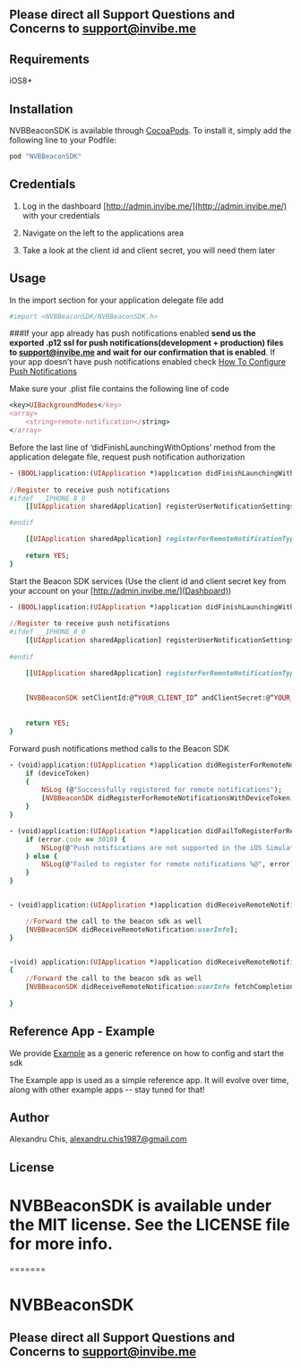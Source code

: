 ## Please direct all Support Questions and Concerns to support@invibe.me

## Requirements

iOS8+

## Installation

NVBBeaconSDK is available through [CocoaPods](http://cocoapods.org). To install
it, simply add the following line to your Podfile:

```ruby
pod "NVBBeaconSDK"
```

## Credentials

1. Log in the dashboard [http://admin.invibe.me/](http://admin.invibe.me/) with your credentials

2. Navigate on the left to the applications area

3. Take a look at the client id and client secret, you will need them later

## Usage

In the import section for your application delegate file add

```ruby
#import <NVBBeaconSDK/NVBBeaconSDK.h>
```


###If your app already has push notifications enabled **send us the exported .p12 ssl for push notifications(development + production) files to support@invibe.me and wait for our confirmation that is enabled**. If your app doesn’t have push notifications enabled check [How To Configure Push Notifications](https://github.com/alexandruchis1987/NVBBeaconSDK/wiki/Push-Notifications)


Make sure your .plist file contains the following line of code

```ruby
<key>UIBackgroundModes</key>
<array>
	<string>remote-notification</string>
</array>
```




Before the last line of ‘didFinishLaunchingWithOptions’ method from the application delegate file, request push notification authorization

```ruby
- (BOOL)application:(UIApplication *)application didFinishLaunchingWithOptions:(NSDictionary *)launchOptions {
    
//Register to receive push notifications
#ifdef __IPHONE_8_0
    [[UIApplication sharedApplication] registerUserNotificationSettings:[UIUserNotificationSettings settingsForTypes:(UIUserNotificationTypeSound | UIUserNotificationTypeAlert | UIUserNotificationTypeBadge) categories:nil]];

#endif

    [[UIApplication sharedApplication] registerForRemoteNotificationTypes: (UIUserNotificationTypeBadge | UIUserNotificationTypeSound | UIUserNotificationTypeAlert)];
    
    return YES;
}
```

Start the Beacon SDK services (Use the client id and client secret key from your account on your [http://admin.invibe.me/](Dashboard))

```ruby
- (BOOL)application:(UIApplication *)application didFinishLaunchingWithOptions:(NSDictionary *)launchOptions {
    
//Register to receive push notifications
#ifdef __IPHONE_8_0
    [[UIApplication sharedApplication] registerUserNotificationSettings:[UIUserNotificationSettings settingsForTypes:(UIUserNotificationTypeSound | UIUserNotificationTypeAlert | UIUserNotificationTypeBadge) categories:nil]];
        
#endif

    [[UIApplication sharedApplication] registerForRemoteNotificationTypes: (UIUserNotificationTypeBadge | UIUserNotificationTypeSound | UIUserNotificationTypeAlert)];
    
    
    [NVBBeaconSDK setClientId:@“YOUR_CLIENT_ID” andClientSecret:@“YOUR_CLIENT_SECRET_KEY”];
    
    
    return YES;
}
```

Forward push notifications method calls to the Beacon SDK

```ruby
- (void)application:(UIApplication *)application didRegisterForRemoteNotificationsWithDeviceToken:(NSData *)deviceToken {
    if (deviceToken)
    {
        NSLog (@"Successfully registered for remote notifications");
        [NVBBeaconSDK didRegisterForRemoteNotificationsWithDeviceToken:deviceToken];
    }
}

- (void)application:(UIApplication *)application didFailToRegisterForRemoteNotificationsWithError:(NSError *)error {
    if (error.code == 3010) {
        NSLog(@"Push notifications are not supported in the iOS Simulator.");
    } else {
        NSLog(@"Failed to register for remote notifications %@", error);
    }
}


- (void)application:(UIApplication *)application didReceiveRemoteNotification:(NSDictionary *)userInfo {

    //Forward the call to the beacon sdk as well
    [NVBBeaconSDK didReceiveRemoteNotification:userInfo];
}


-(void) application:(UIApplication *)application didReceiveRemoteNotification:(NSDictionary *)userInfo fetchCompletionHandler:(void (^)(UIBackgroundFetchResult))completionHandler
{
    //Forward the call to the beacon sdk as well
    [NVBBeaconSDK didReceiveRemoteNotification:userInfo fetchCompletionHandler:completionHandler];
    
}
```


## Reference App - Example

We provide [Example](https://github.com/alexandruchis1987/BeaconDevelopmentProject) as a generic reference on how to config and start the sdk

The Example app is used as a simple reference app. It will evolve over time, along with other example apps -- stay tuned for that!





## Author

Alexandru Chis, alexandru.chis1987@gmail.com

## License

NVBBeaconSDK is available under the MIT license. See the LICENSE file for more info.
=======
=======
# NVBBeaconSDK

## Please direct all Support Questions and Concerns to support@invibe.me
